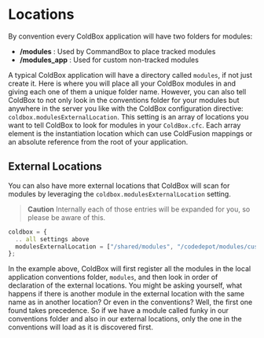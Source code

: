 # Locations

By convention every ColdBox application will have two folders for modules:

* **/modules** : Used by CommandBox to place tracked modules
* **/modules_app** : Used for custom non-tracked modules

A typical ColdBox application will have a directory called `modules`, if not just create it. Here is where you will place all your ColdBox modules in and giving each one of them a unique folder name. However, you can also tell ColdBox to not only look in the conventions folder for your modules but anywhere in the server you like with the ColdBox configuration directive: `coldbox.modulesExternalLocation`. This setting is an array of locations you want to tell ColdBox to look for modules in your `ColdBox.cfc`. Each array element is the instantiation location which can use ColdFusion mappings or an absolute reference from the root of your application.

## External Locations

You can also have more external locations that ColdBox will scan for modules by leveraging the `coldbox.modulesExternalLocation` setting.

> **Caution** Internally each of those entries will be expanded for you, so please be aware of this. 

```js
coldbox = {
  .. all settings above
  modulesExternalLocation = ["/shared/modules", "/codedepot/modules/customer1"]
};
```

In the example above, ColdBox will first register all the modules in the local application conventions folder, `modules`, and then look in order of declaration of the external locations. You might be asking yourself, what happens if there is another module in the external location with the same name as in another location? Or even in the conventions? Well, the first one found takes precedence. So if we have a module called funky in our conventions folder and also in our external locations, only the one in the conventions will load as it is discovered first.

